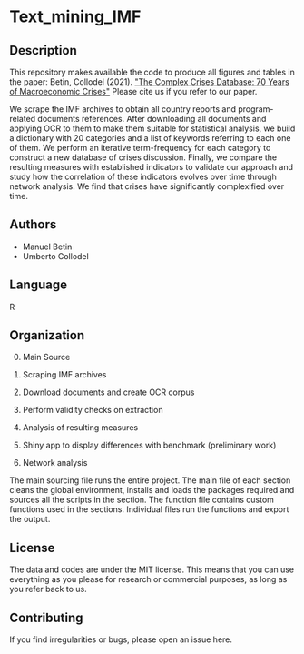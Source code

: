 # Text_mining_IMF


## Description

This repository makes available the code to produce all figures and tables in the paper: Betin, Collodel (2021). ["The Complex Crises Database: 70 Years of Macroeconomic Crises"](https://halshs.archives-ouvertes.fr/halshs-03268889/document)
Please cite us if you refer to our paper.

We scrape the IMF archives to obtain all country reports and program-related documents references. After downloading all documents and applying OCR to them to make them suitable for statistical analysis, we build a dictionary with 20 categories and a list of keywords referring to each one of them. We perform an iterative term-frequency for each category to construct a new database of crises discussion. Finally, we compare the resulting measures with established indicators to validate our approach and study how the correlation of these indicators evolves over time through network analysis. We find that crises have significantly complexified over time.


## Authors

- Manuel Betin
- Umberto Collodel

## Language

R


## Organization

0. Main Source

1. Scraping IMF archives

2. Download documents and create OCR corpus

3. Perform validity checks on extraction

4. Analysis of resulting measures

5. Shiny app to display differences with benchmark (preliminary work)

6. Network analysis


The main sourcing file runs the entire project.
The main file of each section cleans the global environment, installs and loads the packages required and sources all the scripts in the section. The function file contains custom functions used in the sections. Individual files run the functions and export the output.


## License

The data and codes are under the MIT license. This means that you can use everything as you please for research or commercial purposes, as long as you refer back to us.

## Contributing

If you find irregularities or bugs, please open an issue here.
